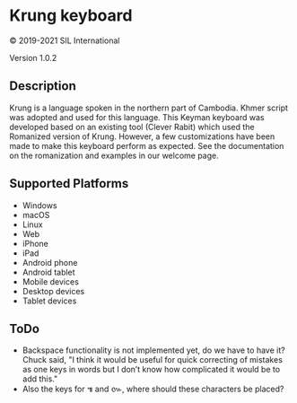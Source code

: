 Krung keyboard
==============

© 2019-2021 SIL International

Version 1.0.2

Description
-----------

Krung is a language spoken in the northern part of Cambodia. Khmer script was adopted and used for this language. This Keyman keyboard was developed based on an existing tool (Clever Rabit) which used the Romanized version of Krung. However, a few customizations have been made to make this keyboard perform as expected. See the documentation on the romanization and examples in our welcome page.

Supported Platforms
-------------------
 * Windows
 * macOS
 * Linux
 * Web
 * iPhone
 * iPad
 * Android phone
 * Android tablet
 * Mobile devices
 * Desktop devices
 * Tablet devices

ToDo
-------------------
* Backspace functionality is not implemented yet, do we have to have it? Chuck said, "I think it would be useful for quick correcting of mistakes as one keys in words but I don’t know how complicated it would be to add this."
* Also the keys for ៕ and ៚, where should these characters be placed?